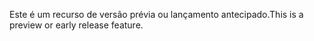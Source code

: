 <span data-ttu-id="d6483-101">Este é um recurso de versão prévia ou lançamento antecipado.</span><span class="sxs-lookup"><span data-stu-id="d6483-101">This is a preview or early release feature.</span></span>